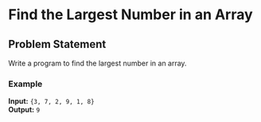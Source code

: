 # Find the Largest Number in an Array

## Problem Statement

Write a program to find the largest number in an array.

### Example

**Input:** `{3, 7, 2, 9, 1, 8}`  
**Output:** `9`
